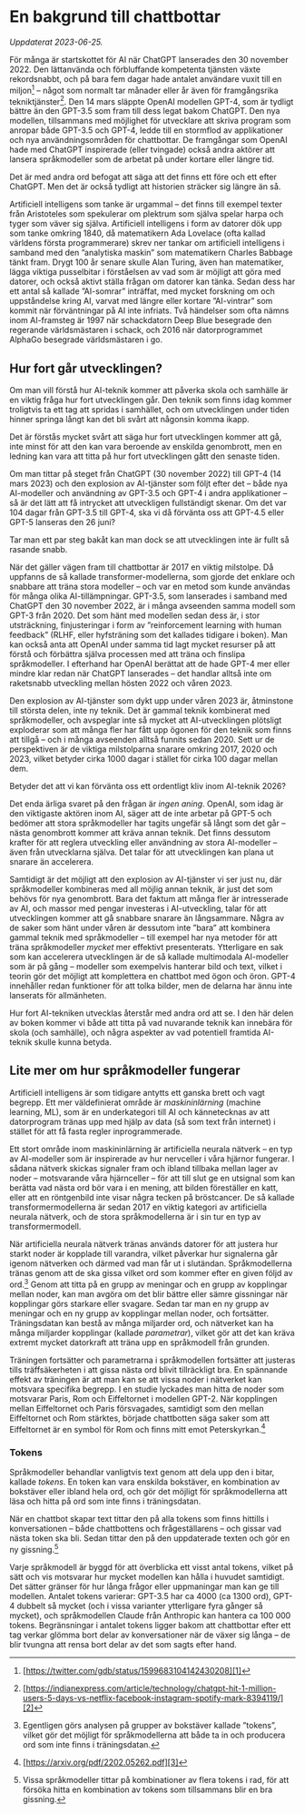 # En bakgrund till chattbottar
_Uppdaterat 2023-06-25._

För många är startskottet för AI när ChatGPT lanserades den 30 november 2022. Den lättanvända och förbluffande kompetenta tjänsten växte rekordsnabbt, och på bara fem dagar hade antalet användare vuxit till en miljon[^1] – något som normalt tar månader eller år även för framgångsrika tekniktjänster[^2]. Den 14 mars släppte OpenAI modellen GPT-4, som är tydligt bättre än den GPT-3.5 som fram till dess legat bakom ChatGPT. Den nya modellen, tillsammans med möjlighet för utvecklare att skriva program som anropar både GPT-3.5 och GPT-4, ledde till en stormflod av applikationer och nya användningsområden för chattbottar. De framgångar som OpenAI hade med ChatGPT inspirerade (eller tvingade) också andra aktörer att lansera språkmodeller som de arbetat på under kortare eller längre tid.

Det är med andra ord befogat att säga att det finns ett före och ett efter ChatGPT. Men det är också tydligt att historien sträcker sig längre än så.

Artificiell intelligens som tanke är urgammal – det finns till exempel texter från Aristoteles som spekulerar om plektrum som själva spelar harpa och tyger som väver sig själva. Artificiell intelligens i form av datorer dök upp som tanke omkring 1840, då matematikern Ada Lovelace (ofta kallad världens första programmerare) skrev ner tankar om artificiell intelligens i samband med den ”analytiska maskin” som matematikern Charles Babbage tänkt fram. Drygt 100 år senare skulle Alan Turing, även han matematiker, lägga viktiga pusselbitar i förståelsen av vad som är möjligt att göra med datorer, och också aktivt ställa frågan om datorer kan tänka. Sedan dess har ett antal så kallade ”AI-somrar” inträffat, med mycket forskning om och uppståndelse kring AI, varvat med längre eller kortare ”AI-vintrar” som kommit när förväntningar på AI inte infriats. Två händelser som ofta nämns inom AI-framsteg är 1997 när schackdatorn Deep Blue besegrade den regerande världsmästaren i schack, och 2016 när datorprogrammet AlphaGo besegrade världsmästaren i go.

## Hur fort går utvecklingen?
Om man vill förstå hur AI-teknik kommer att påverka skola och samhälle är en viktig fråga hur fort utvecklingen går. Den teknik som finns idag kommer troligtvis ta ett tag att spridas i samhället, och om utvecklingen under tiden hinner springa långt kan det bli svårt att någonsin komma ikapp.

Det är förstås mycket svårt att säga hur fort utvecklingen kommer att gå, inte minst för att den kan vara beroende av enskilda genombrott, men en ledning kan vara att titta på hur fort utvecklingen gått den senaste tiden.

Om man tittar på steget från ChatGPT (30 november 2022) till GPT-4 (14 mars 2023) och den explosion av AI-tjänster som följt efter det – både nya AI-modeller och användning av GPT-3.5 och GPT-4 i andra applikationer – så är det lätt att få intrycket att utveckligen fullständigt skenar. Om det var 104 dagar från GPT-3.5 till GPT-4, ska vi då förvänta oss att GPT-4.5 eller GPT-5 lanseras den 26 juni?

Tar man ett par steg bakåt kan man dock se att utvecklingen inte är fullt så rasande snabb.

När det gäller vägen fram till chattbottar är 2017 en viktig milstolpe. Då uppfanns de så kallade transformer-modellerna, som gjorde det enklare och snabbare att träna stora modeller – och var en metod som kunde användas för många olika AI-tillämpningar. GPT-3.5, som lanserades i samband med ChatGPT den 30 november 2022, är i många avseenden samma modell som GPT-3 från 2020. Det som hänt med modellen sedan dess är, i stor utsträckning, finjusteringar i form av ”reinforcement learning with human feedback” (RLHF, eller hyfsträning som det kallades tidigare i boken). Man kan också anta att OpenAI under samma tid lagt mycket resurser på att förstå och förbättra själva processen med att träna och finslipa språkmodeller. I efterhand har OpenAI berättat att de hade GPT-4 mer eller mindre klar redan när ChatGPT lanserades – det handlar alltså inte om raketsnabb utveckling mellan hösten 2022 och våren 2023.

Den explosion av AI-tjänster som dykt upp under våren 2023 är, åtminstone till största delen, inte ny teknik. Det är gammal teknik kombinerat med språkmodeller, och avspeglar inte så mycket att AI-utvecklingen plötsligt exploderar som att många fler har fått upp ögonen för den teknik som finns att tillgå – och i många avseenden alltså funnits sedan 2020. Sett ur de perspektiven är de viktiga milstolparna snarare omkring 2017, 2020 och 2023, vilket betyder cirka 1000 dagar i stället för cirka 100 dagar mellan dem.

Betyder det att vi kan förvänta oss ett ordentligt kliv inom AI-teknik 2026?

Det enda ärliga svaret på den frågan är _ingen aning_. OpenAI, som idag är den viktigaste aktören inom AI, säger att de inte arbetar på GPT-5 och bedömer att stora språkmodeller har tagits ungefär så långt som det går – nästa genombrott kommer att kräva annan teknik. Det finns dessutom krafter för att reglera utveckling eller användning av stora AI-modeller – även från utvecklarna själva. Det talar för att utvecklingen kan plana ut snarare än accelerera.

Samtidigt är det möjligt att den explosion av AI-tjänster vi ser just nu, där språkmodeller kombineras med all möjlig annan teknik, är just det som behövs för nya genombrott. Bara det faktum att många fler är intresserade av AI, och massor med pengar investeras i AI-utveckling, talar för att utvecklingen kommer att gå snabbare snarare än långsammare. Några av de saker som hänt under våren är dessutom inte ”bara” att kombinera gammal teknik med språkmodeller – till exempel har nya metoder för att träna språkmodeller _mycket_ mer effektivt presenterats. Ytterligare en sak som kan accelerera utvecklingen är de så kallade multimodala AI-modeller som är på gång – modeller som exempelvis hanterar bild och text, vilket i teorin gör det möjligt att komplettera en chattbot med ögon och öron. GPT-4 innehåller redan funktioner för att tolka bilder, men de delarna har ännu inte lanserats för allmänheten.

Hur fort AI-tekniken utvecklas återstår med andra ord att se. I den här delen av boken kommer vi både att titta på vad nuvarande teknik kan innebära för skola (och samhälle), och några aspekter av vad potentiell framtida AI-teknik skulle kunna betyda.

## Lite mer om hur språkmodeller fungerar
Artificiell intelligens är som tidigare antytts ett ganska brett och vagt begrepp. Ett mer väldefinierat område är _maskininlärning_ (machine learning, ML), som är en underkategori till AI och kännetecknas av att datorprogram tränas upp med hjälp av data (så som text från internet) i stället för att få fasta regler inprogrammerade.

Ett stort område inom maskininlärning är artificiella neurala nätverk – en typ av AI-modeller som är inspirerade av hur nervceller i våra hjärnor fungerar. I sådana nätverk skickas signaler fram och ibland tillbaka mellan lager av noder – motsvarande våra hjärnceller – för att till slut ge en utsignal som kan berätta vad nästa ord bör vara i en mening, att bilden föreställer en katt, eller att en röntgenbild inte visar några tecken på bröstcancer. De så kallade transformermodellerna är sedan 2017 en viktig kategori av artificiella neurala nätverk, och de stora språkmodellerna är i sin tur en typ av transformermodell.

När artificiella neurala nätverk tränas används datorer för att justera hur starkt noder är kopplade till varandra, vilket påverkar hur signalerna går igenom nätverken och därmed vad man får ut i slutändan. Språkmodellerna tränas genom att de ska gissa vilket ord som kommer efter en given följd av ord.[^3] Genom att titta på en grupp av meningar och en grupp av kopplingar mellan noder, kan man avgöra om det blir bättre eller sämre gissningar när kopplingar görs starkare eller svagare. Sedan tar man en ny grupp av meningar och en ny grupp av kopplingar mellan noder, och fortsätter. Träningsdatan kan bestå av många miljarder ord, och nätverket kan ha många miljarder kopplingar (kallade _parametrar_), vilket gör att det kan kräva extremt mycket datorkraft att träna upp en språkmodell från grunden.

Träningen fortsätter och parametrarna i språkmodellen fortsätter att justeras tills träffsäkerheten i att gissa nästa ord blivit tillräckligt bra. En spännande effekt av träningen är att man kan se att vissa noder i nätverket kan motsvara specifika begrepp. I en studie lyckades man hitta de noder som motsvarar Paris, Rom och Eiffeltornet i modellen GPT-2. När kopplingen mellan Eiffeltornet och Paris försvagades, samtidigt som den mellan Eiffeltornet och Rom stärktes, började chattbotten säga saker som att Eiffeltornet är en symbol för Rom och finns mitt emot Peterskyrkan.[^4]

### Tokens
Språkmodeller behandlar vanligtvis text genom att dela upp den i bitar, kallade _tokens_. En token kan vara enskilda bokstäver, en kombination av bokstäver eller ibland hela ord, och gör det möjligt för språkmodellerna att läsa och hitta på ord som inte finns i träningsdatan.

När en chattbot skapar text tittar den på alla tokens som finns hittills i konversationen – både chattbottens och frågeställarens – och gissar vad nästa token ska bli. Sedan tittar den på den uppdaterade texten och gör en ny gissning.[^5]

Varje språkmodell är byggd för att överblicka ett visst antal tokens, vilket på sätt och vis motsvarar hur mycket modellen kan hålla i huvudet samtidigt. Det sätter gränser för hur långa frågor eller uppmaningar man kan ge till modellen. Antalet tokens varierar: GPT-3.5 har ca 4000 (ca 1300 ord), GPT-4 dubbelt så mycket (och i vissa varianter ytterligare fyra gånger så mycket), och språkmodellen Claude från Anthropic kan hantera ca 100 000 tokens. Begränsningar i antalet tokens ligger bakom att chattbottar efter ett tag verkar glömma bort delar av konversationer när de växer sig långa – de blir tvungna att rensa bort delar av det som sagts efter hand.

[^1]:	[https://twitter.com/gdb/status/1599683104142430208][1]

[^2]:	[https://indianexpress.com/article/technology/chatgpt-hit-1-million-users-5-days-vs-netflix-facebook-instagram-spotify-mark-8394119/][2]

[^3]:	Egentligen görs analysen på grupper av bokstäver kallade ”tokens”, vilket gör det möjligt för språkmodellerna att både ta in och producera ord som inte finns i träningsdatan.

[^4]:	[https://arxiv.org/pdf/2202.05262.pdf][3]

[^5]:	Vissa språkmodeller tittar på kombinationer av flera tokens i rad, för att försöka hitta en kombination av tokens som tillsammans blir en bra gissning.

[1]:	https://twitter.com/gdb/status/1599683104142430208
[2]:	https://indianexpress.com/article/technology/chatgpt-hit-1-million-users-5-days-vs-netflix-facebook-instagram-spotify-mark-8394119/
[3]:	https://arxiv.org/pdf/2202.05262.pdf "Arxiv: Locating and Editing Factual Associations in GPT"
